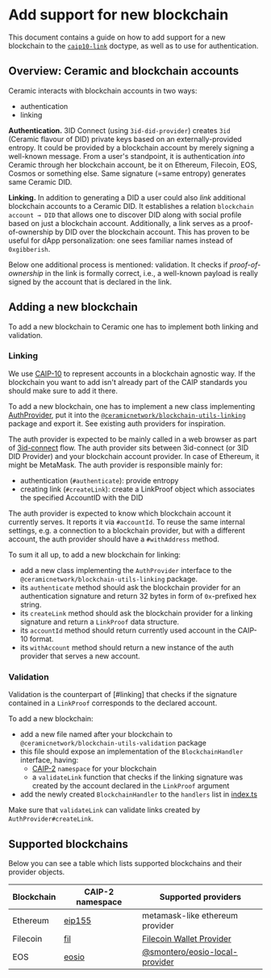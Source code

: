 # Add support for new blockchain

This document contains a guide on how to add support for a new blockchain to the [`caip10-link`](https://github.com/ceramicnetwork/CIP/blob/master/CIPs/CIP-7/CIP-7.md) doctype, as well as to use for authentication.

## Overview: Ceramic and blockchain accounts

Ceramic interacts with blockchain accounts in two ways:
- authentication
- linking

**Authentication.** 3ID Connect (using `3id-did-provider`) creates `3id` (Ceramic flavour of DID) private keys
based on an externally-provided entropy. It could be provided by a blockchain account by merely
signing a well-known message. From a user's standpoint,
it is authentication _into_ Ceramic through her blockchain account, be it on Ethereum, Filecoin,
EOS, Cosmos or something else. Same signature (=same entropy) generates same Ceramic DID.

**Linking.** In addition to generating a DID a user could also _link_ additional blockchain accounts to a Ceramic DID.
It establishes a relation `blockchain account → DID` that allows one to discover DID along with social profile
based on just a blockchain account. Additionally, a link serves as a proof-of-ownership by DID over the blockchain account.
This has proven to be useful for dApp personalization: one sees familiar names instead of `0xgibberish`.

Below one additional process is mentioned: validation. It checks if _proof-of-ownership_ in the link is formally correct,
i.e., a well-known payload is really signed by the account that is declared in the link.

## Adding a new blockchain

To add a new blockchain to Ceramic one has to implement both linking and validation. 

### Linking

We use [CAIP-10](https://github.com/ChainAgnostic/CAIPs/blob/master/CAIPs/caip-10.md) to represent accounts in a blockchain agnostic way.
If the blockchain you want to add isn't already part of the CAIP standards you should make sure to add it there.

To add a new blockchain, one has to implement a new class implementing [AuthProvider](https://github.com/ceramicnetwork/js-ceramic/blob/develop/packages/blockchain-utils-linking/src/auth-provider.ts), put it
into the [`@ceramicnetwork/blockchain-utils-linking`](https://github.com/ceramicnetwork/js-ceramic/tree/develop/packages/blockchain-utils-linking) package and export it.
See existing auth providers for inspiration.

The auth provider is expected to be mainly called in a web browser as part of [3id-connect](https://github.com/3box/3id-connect) flow.
The auth provider sits between 3id-connect (or 3ID DID Provider) and your blockchain account provider. In case of Ethereum,
it might be MetaMask. The auth provider is responsible mainly for:
- authentication (`#authenticate`): provide entropy
- creating link (`#createLink`): create a LinkProof object which associates the specified AccountID with the DID

The auth provider is expected to know which blockchain account it currently serves. It reports it via `#accountId`.
To reuse the same internal settings, e.g. a connection to a blockchain provider, but with a different account,
the auth provider should have a `#withAddress` method.

To sum it all up, to add a new blockchain for linking:
- add a new class implementing the `AuthProvider` interface to the `@ceramicnetwork/blockchain-utils-linking` package.
- its `authenticate` method should ask the blockchain provider for an authentication signature and return 32 bytes
  in form of `0x`-prefixed hex string.
- its `createLink` method should ask the blockchain provider for a linking signature and return a `LinkProof` data structure.
- its `accountId` method should return currently used account in the CAIP-10 format.
- its `withAccount` method should return a new instance of the auth provider that serves a new account.

### Validation

Validation is the counterpart of [#linking] that checks if the signature contained in a `LinkProof` corresponds to the declared account.

To add a new blockchain:
- add a new file named after your blockchain to `@ceramicnetwork/blockchain-utils-validation` package
- this file should expose an implementation of the `BlockchainHandler` interface, having:
    - [CAIP-2](https://github.com/ChainAgnostic/CAIPs/blob/master/CAIPs/caip-2.md) `namespace` for your blockchain
    - a `validateLink` function that checks if the linking signature was created by the account declared in the `LinkProof` argument
- add the newly created `BlockchainHandler` to the `handlers` list in [index.ts](https://github.com/ceramicnetwork/js-ceramic/blob/develop/packages/blockchain-utils-validation/src/index.ts)

Make sure that `validateLink` can validate links created by `AuthProvider#createLink`.

## Supported blockchains

Below you can see a table which lists supported blockchains and their provider objects.

| Blockchain | CAIP-2 namespace | Supported providers             |
|------------|------------------|---------------------------------|
| Ethereum   | [eip155](https://github.com/ChainAgnostic/CAIPs/blob/master/CAIPs/caip-3.md)    | metamask-like ethereum provider |
| Filecoin   | [fil](https://github.com/ChainAgnostic/CAIPs/blob/master/CAIPs/caip-23.md)              | [Filecoin Wallet Provider](https://github.com/openworklabs/filecoin-wallet-provider) |
| EOS        | [eosio](https://github.com/ChainAgnostic/CAIPs/blob/master/CAIPs/caip-7.md)              | [@smontero/eosio-local-provider](https://github.com/sebastianmontero/eosio-local-provider#readme) |
